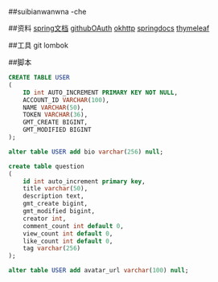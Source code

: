 ##suibianwanwna -che

##资料
[spring文档](https://spring.io/guides)
[githubOAuth](https://developer.github.com/apps/building-oauth-apps/creating-an-oauth-app/)
[okhttp](https://square.github.io/okhttp/)
[springdocs](https://docs.spring.io/spring-boot/docs/2.0.0.RC1/reference/htmlsingle/#using-boot-devtools)
[thymeleaf](https://www.thymeleaf.org/doc/tutorials/3.0/usingthymeleaf.html#setting-attribute-values)

##工具
git
lombok

##脚本
```sql
CREATE TABLE USER
(
    ID int AUTO_INCREMENT PRIMARY KEY NOT NULL,
    ACCOUNT_ID VARCHAR(100),
    NAME VARCHAR(50),
    TOKEN VARCHAR(36),
    GMT_CREATE BIGINT,
    GMT_MODIFIED BIGINT
);

alter table USER add bio varchar(256) null;

create table question
(
    id int auto_increment primary key,
    title varchar(50),
    description text,
    gmt_create bigint,
    gmt_modified bigint,
    creator int,
    comment_count int default 0,
    view_count int default 0,
    like_count int default 0,
    tag varchar(256)
);

alter table USER add avatar_url varchar(100) null;